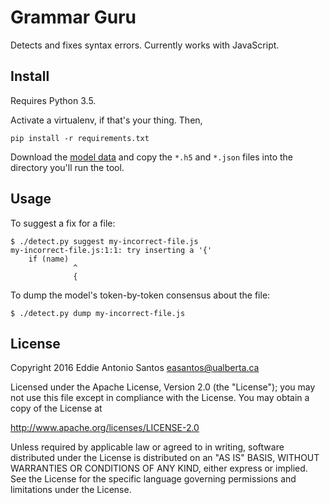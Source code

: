 Grammar Guru
============

Detects and fixes syntax errors. Currently works with JavaScript.

Install
-------

Requires Python 3.5.

Activate a virtualenv, if that's your thing. Then,

    pip install -r requirements.txt

Download the [model data] and copy the `*.h5` and `*.json` files into
the directory you'll run the tool.

[model data]: https://archive.org/details/lstm-javascript-tiny


Usage
-----

To suggest a fix for a file:

    $ ./detect.py suggest my-incorrect-file.js
    my-incorrect-file.js:1:1: try inserting a '{'
        if (name)
                  ^
                  {

To dump the model's token-by-token consensus about the file:

    $ ./detect.py dump my-incorrect-file.js


License
-------

Copyright 2016 Eddie Antonio Santos <easantos@ualberta.ca>

Licensed under the Apache License, Version 2.0 (the "License");
you may not use this file except in compliance with the License.
You may obtain a copy of the License at

<http://www.apache.org/licenses/LICENSE-2.0>

Unless required by applicable law or agreed to in writing, software
distributed under the License is distributed on an "AS IS" BASIS,
WITHOUT WARRANTIES OR CONDITIONS OF ANY KIND, either express or implied.
See the License for the specific language governing permissions and
limitations under the License.
